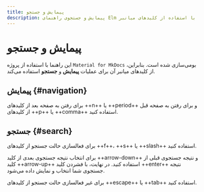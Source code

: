 ```yaml
---
title: پیمایش و جستجو
description: پیمایش و جستجوی راهنمای Elm با استفاده از کلیدهای میانبر
---
```


# پیمایش و جستجو

این راهنما با استفاده از پروژه `Material for MkDocs` بومی‌سازی شده است. بنابراین، از کلیدهای میانبر آن برای عملیات **پیمایش** و **جستجو** استفاده می‌کند.

## پیمایش {#navigation}

برای رفتن به صفحه بعد از کلیدهای ++n++ یا ++period++ و برای رفتن به صفحه قبل از کلیدهای ++p++ یا ++comma++ استفاده کنید.

## جستجو {#search}

برای فعالسازی حالت جستجو از کلیدهای ++f++، ++s++ یا ++slash++ استفاده کنید.

برای انتخاب نتیجه جستجوی بعدی از کلید ++arrow-down++ و نتیجه جستجوی قبلی از کلید ++arrow-up++ استفاده کنید. در نهایت، با فشردن کلید ++enter++ نتیجه جستجوی شما انتخاب و نمایش داده می‌شود.

برای غیر فعالسازی حالت جستجو از کلیدهای ++escape++ یا ++tab++ استفاده کنید.